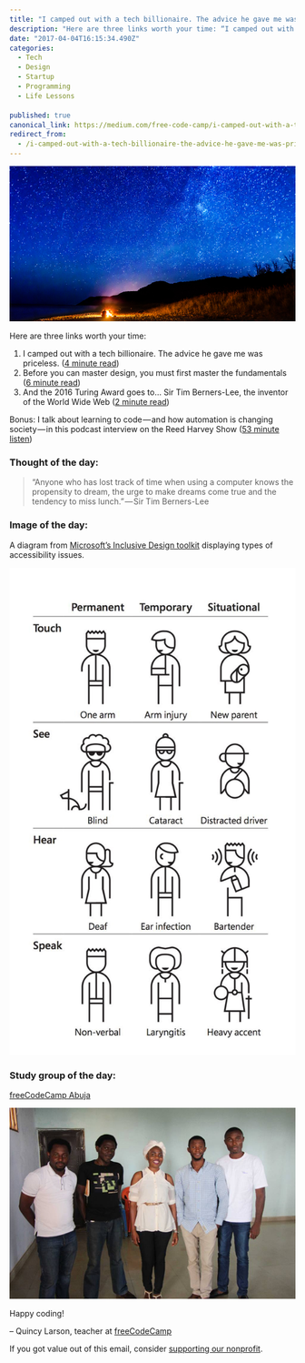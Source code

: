 ```yaml
---
title: "I camped out with a tech billionaire. The advice he gave me was priceless."
description: "Here are three links worth your time: “I camped out with a tech billionaire. The advice he gave me was priceless.” is published by Quincy Larson in freeCodeCamp.org"
date: "2017-04-04T16:15:34.490Z"
categories: 
  - Tech
  - Design
  - Startup
  - Programming
  - Life Lessons

published: true
canonical_link: https://medium.com/free-code-camp/i-camped-out-with-a-tech-billionaire-the-advice-he-gave-me-was-priceless-700ad3f8b08b
redirect_from:
  - /i-camped-out-with-a-tech-billionaire-the-advice-he-gave-me-was-priceless-700ad3f8b08b
---
```


![](./asset-1.png)

Here are three links worth your time:

1.  I camped out with a tech billionaire. The advice he gave me was priceless. ([4 minute read](http://bit.ly/2oVyAMs))
2.  Before you can master design, you must first master the fundamentals ([6 minute read](http://bit.ly/2nTwde3))
3.  And the 2016 Turing Award goes to… Sir Tim Berners-Lee, the inventor of the World Wide Web ([2 minute read](http://bit.ly/2oVQH4Z))

Bonus: I talk about learning to code — and how automation is changing society — in this podcast interview on the Reed Harvey Show ([53 minute listen](http://bit.ly/2nxkAIy))

### Thought of the day:

> “Anyone who has lost track of time when using a computer knows the propensity to dream, the urge to make dreams come true and the tendency to miss lunch.” — Sir Tim Berners-Lee

### Image of the day:

A diagram from [Microsoft’s Inclusive Design toolkit](http://bit.ly/2n38v1P) displaying types of accessibility issues.

![](./asset-2.jpeg)

### Study group of the day:

[freeCodeCamp Abuja](http://bit.ly/2ntYPss)

![](./asset-3.jpeg)

Happy coding!

– Quincy Larson, teacher at [freeCodeCamp](http://bit.ly/2j7Q1dN)

If you got value out of this email, consider [supporting our nonprofit](http://bit.ly/donate-to-fcc).
